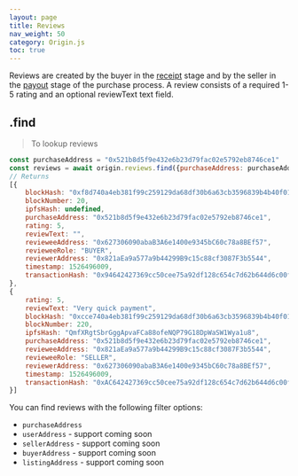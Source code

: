 ```yaml
---
layout: page
title: Reviews
nav_weight: 50
category: Origin.js
toc: true
---
```


Reviews are created by the buyer in the [receipt](/#purchase-buyerconfirmreceipt) stage and by the seller in the [payout](#purchase-sellergetpayout) stage of the purchase process. A review consists of a required 1-5 rating and an optional reviewText text field.

## .find

> To lookup reviews

```javascript
const purchaseAddress = "0x521b8d5f9e432e6b23d79fac02e5792eb8746ce1"
const reviews = await origin.reviews.find({purchaseAddress: purchaseAddress})
// Returns 
[{
    blockHash: "0xf8d740a4eb381f99c259129da68df30b6a63cb3596839b4b40f01e8e4b55821b",
    blockNumber: 20,
    ipfsHash: undefined,
    purchaseAddress: "0x521b8d5f9e432e6b23d79fac02e5792eb8746ce1",
    rating: 5,
    reviewText: "",
    revieweeAddress: "0x627306090abaB3A6e1400e9345bC60c78a8BEf57",
    revieweeRole: "BUYER",
    reviewerAddress: "0x821aEa9a577a9b44299B9c15c88cf3087F3b5544",
    timestamp: 1526496009,
    transactionHash: "0x94642427369cc50cee75a92df128c654c7d62b644d6c00f76e2404eadadf38bb"
},
{
    rating: 5,
    reviewText: "Very quick payment",
    blockHash: "0xcce740a4eb381f99c259129da68df30b6a63cb3596839b4b40f01e8e4b55821b",
    blockNumber: 220,
    ipfsHash: "QmfXRgtSbrGggApvaFCa88ofeNQP79G18DpWaSW1Wya1u8",
    purchaseAddress: "0x521b8d5f9e432e6b23d79fac02e5792eb8746ce1",
    revieweeAddress: "0x821aEa9a577a9b44299B9c15c88cf3087F3b5544",
    revieweeRole: "SELLER",
    reviewerAddress: "0x627306090abaB3A6e1400e9345bC60c78a8BEf57",
    timestamp: 1526496009,
    transactionHash: "0xAC642427369cc50cee75a92df128c654c7d62b644d6c00f76e2404eadadfr91a"
}]
```

You can find reviews with the following filter options:

- `purchaseAddress`
- `userAddress` - support coming soon
- `sellerAddress` - support coming soon
- `buyerAddress` - support coming soon
- `listingAddress` - support coming soon